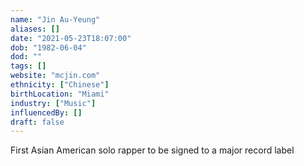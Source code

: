 ```yaml
---
name: "Jin Au-Yeung"
aliases: []
date: "2021-05-23T18:07:00"
dob: "1982-06-04"
dod: ""
tags: []
website: "mcjin.com"
ethnicity: ["Chinese"]
birthLocation: "Miami"
industry: ["Music"]
influencedBy: []
draft: false
---
```


First Asian American solo rapper to be signed to a major record label
